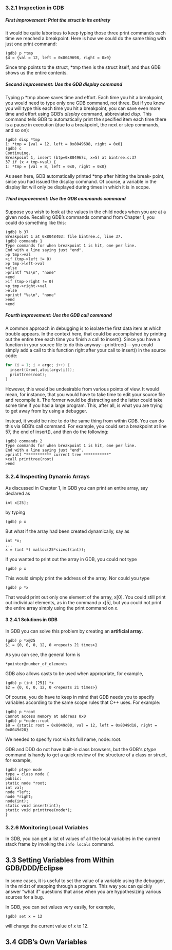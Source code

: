 ### 3.2.1 Inspection in GDB

##### First improvement: Print the struct in its entirety

It would be quite laborious to keep typing those three print commands each time we reached a breakpoint. Here is how we could do the same thing with just one print command:

```
(gdb) p *tmp
$4 = {val = 12, left = 0x8049698, right = 0x0}
```

Since tmp points to the struct, *tmp then is the struct itself, and thus GDB shows us the entire contents.

##### Second improvement: Use the GDB display command

Typing p *tmp above saves time and effort. Each time you hit a breakpoint, you would need to type only one GDB command, not three. But if you know you will type this each time you hit a breakpoint, you can save even more time and effort using GDB’s _display_ command, abbreviated _disp_. This command tells GDB to automatically print the specified item each time there is a pause in execution (due to a breakpoint, the next or step commands, and so on):

```
(gdb) disp *tmp
1: *tmp = {val = 12, left = 0x8049698, right = 0x0}
(gdb) c
Continuing.
Breakpoint 1, insert (btp=0x804967c, x=5) at bintree.c:37
37 if (x < tmp->val) {
1: *tmp = {val = 8, left = 0x0, right = 0x0}
```

As seen here, GDB automatically printed *tmp after hitting the break- point, since you had issued the display command. Of course, a variable in the display list will only be displayed during times in which it is in scope.

##### Third improvement: Use the GDB commands command

Suppose you wish to look at the values in the child nodes when you are at a given node. Recalling GDB’s commands command from Chapter 1, you could do something like this:

```
(gdb) b 37
Breakpoint 1 at 0x8048403: file bintree.c, line 37.
(gdb) commands 1
Type commands for when breakpoint 1 is hit, one per line.
End with a line saying just "end".
>p tmp->val
>if (tmp->left != 0)
>p tmp->left->val
>else
>printf "%s\n", "none"
>end
>if (tmp->right != 0)
>p tmp->right->val
>else
>printf "%s\n", "none"
>end
>end
```

##### Fourth improvement: Use the GDB call command

A common approach in debugging is to isolate the first data item at which trouble appears. In the context here, that could be accomplished by printing out the entire tree each time you finish a call to insert(). Since you have a function in your source file to do this anyway—printtree()— you could simply add a call to this function right after your call to insert() in the source code:

```c
for (i = 1; i < argc; i++) {
  insert(&root,atoi(argv[i]));
  printtree(root);
}
```

However, this would be undesirable from various points of view. It would mean, for instance, that you would have to take time to edit your source file and recompile it. The former would be distracting and the latter could take some time if you had a large program. This, after all, is what you are trying to get away from by using a debugger.

Instead, it would be nice to do the same thing from within GDB. You can do this via GDB’s call command. For example, you could set a breakpoint at line 57, the end of insert(), and then do the following:

```
(gdb) commands 2
Type commands for when breakpoint 1 is hit, one per line.
End with a line saying just "end".
>printf "*********** current tree ***********"
>call printtree(root)
>end
```

### 3.2.4 Inspecting Dynamic Arrays

As discussed in Chapter 1, in GDB you can print an entire array, say declared as

```
int x[25];
```

by typing

```
(gdb) p x
```

But what if the array had been created dynamically, say as

```
int *x;
...
x = (int *) malloc(25*sizeof(int));
```

If you wanted to print out the array in GDB, you could not type

```
(gdb) p x
```

This would simply print the address of the array. Nor could you type

```
(gdb) p *x
```

That would print out only one element of the array, x[0]. You could still print out individual elements, as in the command p x[5], but you could not print the entire array simply using the print command on x.

#### 3.2.4.1 Solutions in GDB

In GDB you can solve this problem by creating an __artificial array__.

```
(gdb) p *x@25
$1 = {0, 0, 0, 12, 0 <repeats 21 times>}
```

As you can see, the general form is

```
*pointer@number_of_elements
```

GDB also allows casts to be used when appropriate, for example,

```
(gdb) p (int [25]) *x
$2 = {0, 0, 0, 12, 0 <repeats 21 times>}
```

Of course, you do have to keep in mind that GDB needs you to specify variables according to the same scope rules that C++ uses. For example:

```
(gdb) p *root
Cannot access memory at address 0x0
(gdb) p *node::root
$8 = {static root = 0x8049d08, val = 12, left = 0x8049d18, right = 0x8049d28}
```

We needed to specify root via its full name, node::root. 

GDB and DDD do not have built-in class browsers, but the GDB's _ptype_ command is handy to get a quick review of the structure of a class or struct, for example,

```
(gdb) ptype node
type = class node {
public:
static node *root;
int val;
node *left;
node *right;
node(int);
static void insert(int);
static void printtree(node*);
}
```

### 3.2.6 Monitoring Local Variables

In GDB, you can get a list of values of all the local variables in the current stack frame by invoking the ```info locals``` command.

## 3.3 Setting Variables from Within GDB/DDD/Eclipse

In some cases, it is useful to set the value of a variable using the debugger, in the midst of stepping through a program. This way you can quickly answer “what if” questions that arise when you are hypothesizing various sources for a bug. 

In GDB, you can set values very easily, for example,

```
(gdb) set x = 12
```
will change the current value of x to 12.

## 3.4 GDB’s Own Variables

